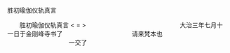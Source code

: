   胜初瑜伽仪轨真言
　　




　　胜初瑜伽仪轨真言
< =  >　　　　　　　　　　　　　
　　大治三年七月十一日于金刚峰寺书了
　　　　　　　　　　　请来梵本也
　　　　　　　　　　一交了


